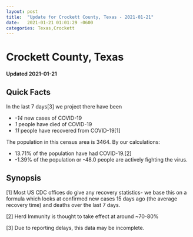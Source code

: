 ```yaml
---
layout: post
title:  "Update for Crockett County, Texas - 2021-01-21"
date:   2021-01-21 01:01:29 -0600
categories: Texas,Crockett
---
```


# Crockett County, Texas
#### Updated 2021-01-21

## Quick Facts

In the last 7 days[3] we project there have been
- *-14* new cases of COVID-19
- *1* people have died of COVID-19
- *11* people have recovered from COVID-19[1]

The population in this census area is 3464. By our calculations:
- 13.71% of the population have had COVID-19.[2]
- -1.39% of the population or -48.0 people are actively fighting the virus.

## Synopsis




[1] Most US CDC offices do give any recovery statistics- we base this on a formula which looks at confirmed new cases
15 days ago (the average recovery time) and deaths over the last 7 days.

[2] Herd Immunity is thought to take effect at around ~70-80%

[3] Due to reporting delays, this data may be incomplete.
 
    
